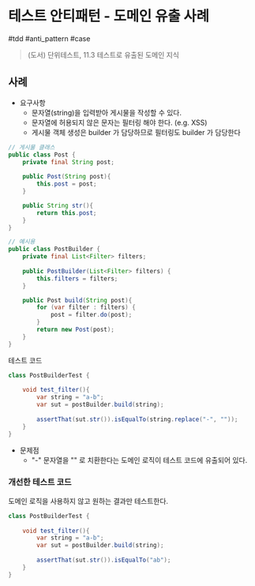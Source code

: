 # 테스트 안티패턴 - 도메인 유출 사례

#tdd #anti_pattern #case

> (도서) 단위테스트, 11.3 테스트로 유출된 도메인 지식

## 사례

- 요구사항
    - 문자열(string)을 입력받아 게시물을 작성할 수 있다.
    - 문자열에 허용되지 않은 문자는 필터링 해야 한다. (e.g. XSS)
    - 게시물 객체 생성은 builder 가 담당하므로 필터링도 builder 가 담당한다

```java
// 게시물 클래스
public class Post {
    private final String post;  
      
    public Post(String post){  
        this.post = post;
    }

    public String str(){
        return this.post;
    }
}

// 예시용
public class PostBuilder {
    private final List<Filter> filters;
    
    public PostBuilder(List<Filter> filters) {  
        this.filters = filters;  
    }

    public Post build(String post){  
        for (var filter : filters) {  
            post = filter.do(post);
        }
        return new Post(post);
    }
}
```

테스트 코드

```java
class PostBuilderTest {
    
    void test_filter(){  
        var string = "a-b";
        var sut = postBuilder.build(string);
      
        assertThat(sut.str()).isEqualTo(string.replace("-", ""));
    }
}
```

- 문제점
    - "-" 문자열을 "" 로 치환한다는 도메인 로직이 테스트 코드에 유출되어 있다.

### 개선한 테스트 코드

도메인 로직을 사용하지 않고 원하는 결과만 테스트한다.

```java
class PostBuilderTest {
    
    void test_filter(){
        var string = "a-b";
        var sut = postBuilder.build(string);
        
        assertThat(sut.str()).isEqualTo("ab");
    }
}
```